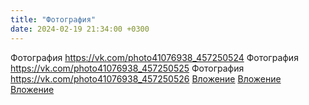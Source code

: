 ```yaml
---
title: "Фотография"
date: 2024-02-19 21:34:00 +0300
---
```


Фотография
<a class="vk-attach" href="https://vk.com/photo41076938_457250524">https://vk.com/photo41076938_457250524</a>
Фотография
<a class="vk-attach" href="https://vk.com/photo41076938_457250525">https://vk.com/photo41076938_457250525</a>
Фотография
<a class="vk-attach" href="https://vk.com/photo41076938_457250526">https://vk.com/photo41076938_457250526</a>
<a class="vk-attach" href="https://vk.com/photo41076938_457250524">Вложение</a>
<a class="vk-attach" href="https://vk.com/photo41076938_457250525">Вложение</a>
<a class="vk-attach" href="https://vk.com/photo41076938_457250526">Вложение</a>
